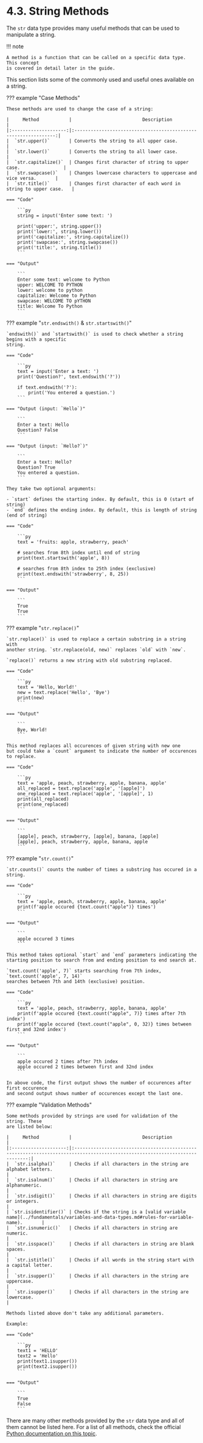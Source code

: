 # 4.3. String Methods
The `str` data type provides many useful methods that can be used to manipulate a string.

!!! note

    A method is a function that can be called on a specific data type. This concept
    is covered in detail later in the guide.

This section lists some of the commonly used and useful ones available on a string.

??? example "Case Methods"

    These methods are used to change the case of a string:

    |     Method           |                          Description                            |
    |:--------------------:|:---------------------------------------------------------------:|
    |  `str.upper()`       | Converts the string to all upper case.                          |
    |  `str.lower()`       | Converts the string to all lower case.                          |
    |  `str.capitalize()`  | Changes first character of string to upper case.                |
    |  `str.swapcase()`    | Changes lowercase characters to uppercase and vice versa.       |
    |  `str.title()`       | Changes first character of each word in string to upper case.   |

    === "Code"

        ```py
        string = input('Enter some text: ')

        print('upper:', string.upper())
        print('lower:', string.lower())
        print('capitalize:', string.capitalize())
        print('swapcase:', string.swapcase())
        print('title:', string.title())
        ```

    === "Output"

        ```
        Enter some text: welcome to Python
        upper: WELCOME TO PYTHON
        lower: welcome to python
        capitalize: Welcome to Python
        swapcase: WELCOME TO pYTHON
        title: Welcome To Python
        ```

??? example "`str.endswith()` & `str.startswith()`"

    `endswith()` and `startswith()` is used to check whether a string begins with a specific
    string.

    === "Code"

        ```py
        text = input('Enter a text: ')
        print('Question?', text.endswith('?'))

        if text.endswith('?'):
            print('You entered a question.')
        ```

    === "Output (input: `Hello`)"

        ```
        Enter a text: Hello
        Question? False
        ```

    === "Output (input: `Hello?`)"

        ```
        Enter a text: Hello?
        Question? True
        You entered a question.
        ```

    They take two optional arguments:

    - `start` defines the starting index. By default, this is 0 (start of string)
    - `end` defines the ending index. By default, this is length of string (end of string)

    === "Code"

        ```py
        text = 'fruits: apple, strawberry, peach'

        # searches from 8th index until end of string
        print(text.startswith('apple', 8))

        # searches from 8th index to 25th index (exclusive)
        print(text.endswith('strawberry', 8, 25))
        ```

    === "Output"

        ```
        True
        True
        ```

??? example "`str.replace()`"

    `str.replace()` is used to replace a certain substring in a string with
    another string. `str.replace(old, new)` replaces `old` with `new`.

    `replace()` returns a new string with old substring replaced.

    === "Code"

        ```py
        text = 'Hello, World!'
        new = text.replace('Hello', 'Bye')
        print(new)
        ```

    === "Output"

        ```
        Bye, World!
        ```

    This method replaces all occurences of given string with new one
    but could take a `count` argument to indicate the number of occurences
    to replace.

    === "Code"

        ```py
        text = 'apple, peach, strawberry, apple, banana, apple'
        all_replaced = text.replace('apple', '[apple]')
        one_replaced = text.replace('apple', '[apple]', 1)
        print(all_replaced)
        print(one_replaced)
        ```

    === "Output"

        ```
        [apple], peach, strawberry, [apple], banana, [apple]
        [apple], peach, strawberry, apple, banana, apple
        ```

??? example "`str.count()`"

    `str.counts()` counts the number of times a substring has occured in a string.

    === "Code"

        ```py
        text = 'apple, peach, strawberry, apple, banana, apple'
        print(f'apple occured {text.count("apple")} times')
        ```

    === "Output"

        ```
        apple occured 3 times
        ```

    This method takes optional `start` and `end` parameters indicating the
    starting position to search from and ending position to end search at.

    `text.count('apple', 7)` starts searching from 7th index, `text.count('apple', 7, 14)`
    searches between 7th and 14th (exclusive) position.

    === "Code"

        ```py
        text = 'apple, peach, strawberry, apple, banana, apple'
        print(f'apple occured {text.count("apple", 7)} times after 7th index')
        print(f'apple occured {text.count("apple", 0, 32)} times between first and 32nd index')
        ```

    === "Output"

        ```
        apple occured 2 times after 7th index
        apple occured 2 times between first and 32nd index
        ```

    In above code, the first output shows the number of occurences after first occurence
    and second output shows number of occurences except the last one. 

??? example "Validation Methods"

    Some methods provided by strings are used for validation of the string. These
    are listed below:

    |     Method           |                          Description                                                                                        |
    |:--------------------:|:---------------------------------------------------------------------------------------------------------------------------:|
    |  `str.isalpha()`     | Checks if all characters in the string are alphabet letters.                                                                |
    |  `str.isalnum()`     | Checks if all characters in string are alphanumeric.                                                                        |
    |  `str.isdigit()`     | Checks if all characters in string are digits or integers.                                                                  |
    | `str.isidentifier()` | Checks if the string is a [valid variable name](../fundamentals/variables-and-data-types.md#rules-for-variable-name).       |
    |  `str.isnumeric()`   | Checks if all characters in string are numeric.                                                                             |
    |  `str.isspace()`     | Checks if all characters in string are blank spaces.                                                                        |
    |  `str.istitle()`     | Checks if all words in the string start with a capital letter.                                                              |
    |  `str.isupper()`     | Checks if all characters in the string are uppercase.                                                                       |
    |  `str.isupper()`     | Checks if all characters in the string are lowercase.                                                                       |

    Methods listed above don't take any additional parameters.

    Example:

    === "Code"

        ```py
        text1 = 'HELLO'
        text2 = 'Hello'
        print(text1.isupper())
        print(text2.isupper())
        ```

    === "Output"

        ```
        True
        False
        ```

There are many other methods provided by the `str` data type and all of them cannot be listed here. For
a list of all methods, check the official [Python documentation on this topic](https://docs.python.org/3/library/stdtypes.html#string-methods).

